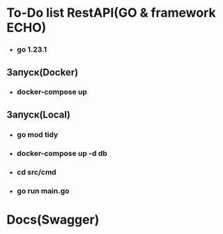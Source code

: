 # To-Do list RestAPI(GO & framework ECHO)

- ### go 1.23.1 
## Запуск(Docker)
- ### docker-compose up 
 
## Запуск(Local)
- ### go mod tidy
- ### docker-compose up -d db
- ### cd src/cmd
- ### go run main.go

# Docs(Swagger)



